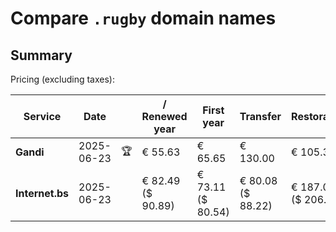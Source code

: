 # Compare `.rugby` domain names

## Summary

Pricing (excluding taxes):

| Service | Date |  | / Renewed year | First year | Transfer | Restoration |
|--|--|--|--|--|--|--|
| **Gandi** | 2025-06-23 | 🏆 | € 55.63 | € 65.65 | € 130.00 | € 105.35 |
| **Internet.bs** | 2025-06-23 |  | € 82.49<br>($ 90.89) | € 73.11<br>($ 80.54) | € 80.08<br>($ 88.22) | € 187.09<br>($ 206.09) |
